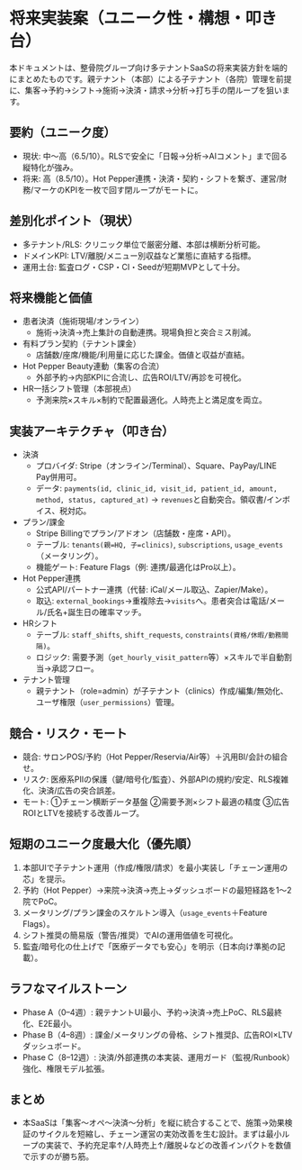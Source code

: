 # 将来実装案（ユニーク性・構想・叩き台）

本ドキュメントは、整骨院グループ向け多テナントSaaSの将来実装方針を端的にまとめたものです。親テナント（本部）による子テナント（各院）管理を前提に、集客→予約→シフト→施術→決済・請求→分析→打ち手の閉ループを狙います。

## 要約（ユニーク度）

- 現状: 中〜高（6.5/10）。RLSで安全に「日報→分析→AIコメント」まで回る縦特化が強み。
- 将来: 高（8.5/10）。Hot Pepper連携・決済・契約・シフトを繋ぎ、運営/財務/マーケのKPIを一枚で回す閉ループがモートに。

## 差別化ポイント（現状）

- 多テナント/RLS: クリニック単位で厳密分離、本部は横断分析可能。
- ドメインKPI: LTV/離脱/メニュー別収益など業態に直結する指標。
- 運用土台: 監査ログ・CSP・CI・Seedが短期MVPとして十分。

## 将来機能と価値

- 患者決済（施術現場/オンライン）
  - 施術→決済→売上集計の自動連携。現場負担と突合ミス削減。
- 有料プラン契約（テナント課金）
  - 店舗数/座席/機能/利用量に応じた課金。価値と収益が直結。
- Hot Pepper Beauty連動（集客の合流）
  - 外部予約→内部KPIに合流し、広告ROI/LTV/再診を可視化。
- HR一括シフト管理（本部視点）
  - 予測来院×スキル×制約で配置最適化。人時売上と満足度を両立。

## 実装アーキテクチャ（叩き台）

- 決済
  - プロバイダ: Stripe（オンライン/Terminal）、Square、PayPay/LINE Pay併用可。
  - データ: `payments(id, clinic_id, visit_id, patient_id, amount, method, status, captured_at)` → `revenues`と自動突合。領収書/インボイス、税対応。
- プラン/課金
  - Stripe Billingでプラン/アドオン（店舗数・座席・API）。
  - テーブル: `tenants(親=HQ, 子=clinics)`, `subscriptions`, `usage_events`（メータリング）。
  - 機能ゲート: Feature Flags（例: 連携/最適化はPro以上）。
- Hot Pepper連携
  - 公式API/パートナー連携（代替: iCal/メール取込、Zapier/Make）。
  - 取込: `external_bookings`→重複除去→`visits`へ。患者突合は電話/メール/氏名+誕生日の確率マッチ。
- HRシフト
  - テーブル: `staff_shifts`, `shift_requests`, `constraints(資格/休暇/勤務間隔)`。
  - ロジック: 需要予測（`get_hourly_visit_pattern`等）×スキルで半自動割当→承認フロー。
- テナント管理
  - 親テナント（role=admin）が子テナント（clinics）作成/編集/無効化、ユーザ権限（`user_permissions`）管理。

## 競合・リスク・モート

- 競合: サロンPOS/予約（Hot Pepper/Reservia/Air等）＋汎用BI/会計の組合せ。
- リスク: 医療系PIIの保護（鍵/暗号化/監査）、外部APIの規約/安定、RLS複雑化、決済/広告の突合誤差。
- モート: ①チェーン横断データ基盤 ②需要予測×シフト最適の精度 ③広告ROIとLTVを接続する改善ループ。

## 短期のユニーク度最大化（優先順）

1. 本部UIで子テナント運用（作成/権限/請求）を最小実装し「チェーン運用の芯」を提示。
2. 予約（Hot Pepper）→来院→決済→売上→ダッシュボードの最短経路を1〜2院でPoC。
3. メータリング/プラン課金のスケルトン導入（`usage_events`＋Feature Flags）。
4. シフト推奨の簡易版（警告/推奨）でAIの運用価値を可視化。
5. 監査/暗号化の仕上げで「医療データでも安心」を明示（日本向け準拠の記載）。

## ラフなマイルストーン

- Phase A（0–4週）: 親テナントUI最小、予約→決済→売上PoC、RLS最終化、E2E最小。
- Phase B（4–8週）: 課金/メータリングの骨格、シフト推奨β、広告ROI×LTVダッシュボード。
- Phase C（8–12週）: 決済/外部連携の本実装、運用ガード（監視/Runbook）強化、権限モデル拡張。

## まとめ

- 本SaaSは「集客〜オペ〜決済〜分析」を縦に統合することで、施策→効果検証のサイクルを短縮し、チェーン運営の実効改善を生む設計。まずは最小ループの実装で、予約充足率↑/人時売上↑/離脱↓などの改善インパクトを数値で示すのが勝ち筋。
